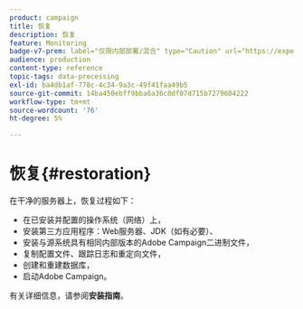 ```yaml
---
product: campaign
title: 恢复
description: 恢复
feature: Monitoring
badge-v7-prem: label="仅限内部部署/混合" type="Caution" url="https://experienceleague.adobe.com/docs/campaign-classic/using/installing-campaign-classic/architecture-and-hosting-models/hosting-models-lp/hosting-models.html?lang=zh-Hans" tooltip="仅适用于内部部署和混合部署"
audience: production
content-type: reference
topic-tags: data-processing
exl-id: ba4db1af-778c-4c34-9a3c-49f41faa49b5
source-git-commit: 14ba450ebff9bba6a36c0df07d715b7279604222
workflow-type: tm+mt
source-wordcount: '76'
ht-degree: 5%

---
```


# 恢复{#restoration}



在干净的服务器上，恢复过程如下：

* 在已安装并配置的操作系统（网络）上，
* 安装第三方应用程序：Web服务器、JDK（如有必要）、
* 安装与源系统具有相同内部版本的Adobe Campaign二进制文件，
* 复制配置文件、跟踪日志和重定向文件，
* 创建和重建数据库，
* 启动Adobe Campaign。

有关详细信息，请参阅&#x200B;**安装指南**。
